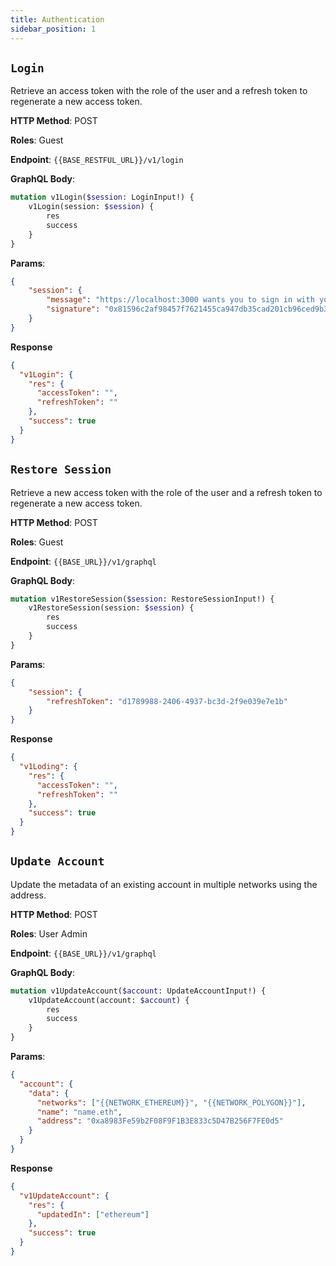 ```yaml
---
title: Authentication
sidebar_position: 1
---
```


## `Login`

Retrieve an access token with the role of the user and a refresh token to regenerate a new access token.

**HTTP Method**: POST

**Roles**: Guest

**Endpoint**: `{{BASE_RESTFUL_URL}}/v1/login`

**GraphQL Body**:

```graphql
mutation v1Login($session: LoginInput!) {
    v1Login(session: $session) {
        res
        success
    }
}
```

**Params**:

```json
{
    "session": {
        "message": "https://localhost:3000 wants you to sign in with your Ethereum account: 0xa8983Fe59b2F08F9F1B3E833c5D47B256F7FE0d5  Sign in with Ethereum to the app.  URI: https://localhost:3000 Version: 1 Chain ID: 1 Nonce: V4953jdM8Y5ljtOvZ Issued At: 2024-09-14T20:44:31.764Z Expiration Time: 2024-09-14T20:49:31.761Z",
        "signature": "0x81596c2af98457f7621455ca947db35cad201cb96ced9b34a4b2403fea35c01431f7bca6db5fc5ffdb92b42c3cd0ae0c5b21cc24099ce6e630f0966e3fa544701c"
    }
}
```

**Response**

```json
{
  "v1Login": {
    "res": {
      "accessToken": "",
      "refreshToken": ""
    },
    "success": true
  }
}
```

## `Restore Session`

Retrieve a new access token with the role of the user and a refresh token to regenerate a new access token.

**HTTP Method**: POST

**Roles**: Guest

**Endpoint**: `{{BASE_URL}}/v1/graphql`

**GraphQL Body**:

```graphql
mutation v1RestoreSession($session: RestoreSessionInput!) {
    v1RestoreSession(session: $session) {
        res
        success
    }
}
```

**Params**:

```json
{
    "session": {
        "refreshToken": "d1789988-2406-4937-bc3d-2f9e039e7e1b"
    }
}
```

**Response**

```json
{
  "v1Loding": {
    "res": {
      "accessToken": "",
      "refreshToken": ""
    },
    "success": true
  }
}
```

## `Update Account`

Update the metadata of an existing account in multiple networks using the address.

**HTTP Method**: POST

**Roles**: User Admin

**Endpoint**: `{{BASE_URL}}/v1/graphql`

**GraphQL Body**:

```graphql
mutation v1UpdateAccount($account: UpdateAccountInput!) {
    v1UpdateAccount(account: $account) {
        res
        success
    }
}
```

**Params**:

```json
{
  "account": {
    "data": {
      "networks": ["{{NETWORK_ETHEREUM}}", "{{NETWORK_POLYGON}}"],
      "name": "name.eth",
      "address": "0xa8983Fe59b2F08F9F1B3E833c5D47B256F7FE0d5"
    }
  }
}
```

**Response**

```json
{
  "v1UpdateAccount": {
    "res": {
      "updatedIn": ["ethereum"]
    },
    "success": true
  }
}
```
